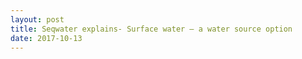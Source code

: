 ```yaml
---
layout: post
title: Seqwater explains- Surface water – a water source option
date: 2017-10-13
---
```


